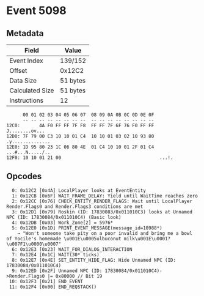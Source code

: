 # Event 5098

## Metadata

| Field           | Value    |
|-----------------|----------|
| Event Index     | 139/152  |
| Offset          | 0x12C2   |
| Data Size       | 51 bytes |
| Calculated Size | 51 bytes |
| Instructions    | 12       |

```
      00 01 02 03 04 05 06 07  08 09 0A 0B 0C 0D 0E 0F
      -- -- -- -- -- -- -- --  -- -- -- -- -- -- -- --
12C0:       4A F0 FF FF 7F F8  FF FF 7F 6F 76 F0 FF FF    J........ov...
12D0: 7F 79 00 C3 10 10 01 C4  10 10 01 03 02 10 93 80  .y..............
12E0: 1D 95 80 23 1C 06 80 4E  01 C4 10 10 01 2F 01 C4  ...#...N...../..
12F0: 10 10 01 21 00                                    ...!.           
```

## Opcodes

```
  0: 0x12C2 [0x4A] LocalPlayer looks at EventEntity
  1: 0x12CB [0x6F] WAIT_FRAME_DELAY: Yield until WaitTime reaches zero
  2: 0x12CC [0x76] CHECK_ENTITY_RENDER_FLAGS: Wait until LocalPlayer Render.Flags0 and Render.Flags3 conditions are met
  3: 0x12D1 [0x79] Roskin (ID: 17830083/0x011010C3) looks at Unnamed NPC (ID: 17830084/0x011010C4) (Basic look)
  4: 0x12DB [0x03] Work_Zone[2] = 5976*
  5: 0x12E0 [0x1D] PRINT_EVENT_MESSAGE(message_id=10988*)
    → "Won't someone take pity on a poor invalid and bring me a bowl of Yocile's homemade \u001E\u0005ulbuconut milk\u001E\u0001?\u007F1\u0000\u0007"
  6: 0x12E3 [0x23] WAIT_FOR_DIALOG_INTERACTION
  7: 0x12E4 [0x1C] WAIT(30* ticks)
  8: 0x12E7 [0x4E] SET_ENTITY_HIDE_FLAG: Hide Unnamed NPC (ID: 17830084/0x011010C4)
  9: 0x12ED [0x2F] Unnamed NPC (ID: 17830084/0x011010C4)->Render.Flags0 |= 0x80000 // Bit 19
 10: 0x12F3 [0x21] END_EVENT
 11: 0x12F4 [0x00] END_REQSTACK()
```

